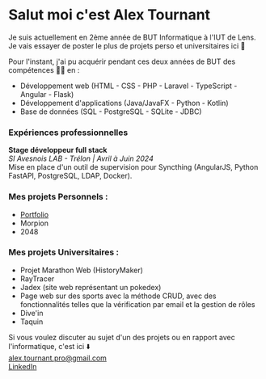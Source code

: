 # Salut moi c'est Alex Tournant

Je suis actuellement en 2ème année de BUT Informatique à l'IUT de Lens.  
Je vais essayer de poster le plus de projets perso et universitaires ici 👀  

Pour l'instant, j'ai pu acquérir pendant ces deux années de BUT des compétences 🧑‍💻 en :

- Développement web (HTML - CSS - PHP - Laravel - TypeScript - Angular - Flask)
- Développement d'applications (Java/JavaFX - Python - Kotlin)
- Base de données (SQL - PostgreSQL - SQLite - JDBC)

### Expériences professionnelles
**Stage développeur full stack**  
*SI Avesnois LAB - Trélon | Avril à Juin 2024*  
Mise en place d'un outil de supervision pour Syncthing (AngularJS, Python FastAPI, PostgreSQL, LDAP, Docker).

### Mes projets Personnels :
- [Portfolio](https://alextournant.github.io/portfolio/)
- Morpion
- 2048

### Mes projets Universitaires :
- Projet Marathon Web (HistoryMaker)
- RayTracer
- Jadex (site web représentant un pokedex)
- Page web sur des sports avec la méthode CRUD, avec des fonctionnalités telles que la vérification par email et la gestion de rôles
- Dive'in
- Taquin

Si vous voulez discuter au sujet d'un des projets ou en rapport avec l'informatique, c'est ici ⬇️  
alex.tournant.pro@gmail.com  
[LinkedIn](https://www.linkedin.com/in/alex-tournant/)
